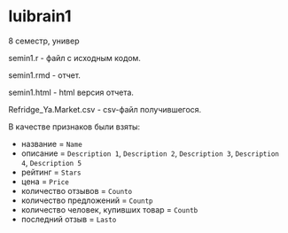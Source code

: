 # luibrain1
8 семестр, универ

semin1.r - файл с исходным кодом.

semin1.rmd - отчет.

semin1.html - html версия отчета.

Refridge_Ya.Market.csv - csv-файл получившегося.

В качестве признаков были взяты:
- название = ```Name```
- описание = ```Description 1```, ```Description 2```, ```Description 3```, ```Description 4```, ```Description 5```
- рейтинг = ```Stars```
- цена = ```Price```
- количество отзывов = ```Counto```
- количество предложений = ```Countp```
- количество человек, купивших товар = ```Countb```
- последний отзыв = ```Lasto```
